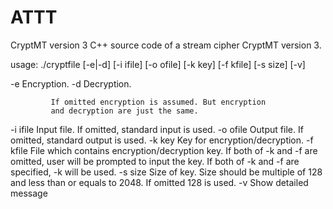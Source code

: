 # ATTT
CryptMT version 3
C++ source code of a stream cipher CryptMT version 3.

usage:
./cryptfile [-e|-d] [-i ifile] [-o ofile] [-k key] [-f kfile] [-s size] [-v]

-e           Encryption.
-d           Decryption.

             If omitted encryption is assumed. But encryption
             and decryption are just the same.
-i ifile     Input file. If omitted, standard input is used.
-o ofile     Output file. If omitted, standard output is used.
-k key       Key for encryption/decryption.
-f kfile     File which contains encryption/decryption key.
             If both of -k and -f are omitted, user
             will be prompted to input the key.
             If both of -k and -f are specified, -k will be used.
-s size      Size of key. Size should be multiple of 128 and less
             than or equals to 2048. If omitted 128 is used.
-v           Show detailed message
